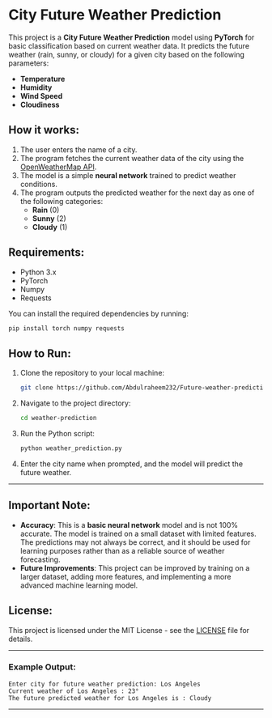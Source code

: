 
# City Future Weather Prediction

This project is a **City Future Weather Prediction** model using **PyTorch** for basic classification based on current weather data. It predicts the future weather (rain, sunny, or cloudy) for a given city based on the following parameters:

- **Temperature**
- **Humidity**
- **Wind Speed**
- **Cloudiness**

## **How it works:**

1. The user enters the name of a city.
2. The program fetches the current weather data of the city using the [OpenWeatherMap API](https://openweathermap.org/).
3. The model is a simple **neural network** trained to predict weather conditions.
4. The program outputs the predicted weather for the next day as one of the following categories:
   - **Rain** (0)
   - **Sunny** (2)
   - **Cloudy** (1)

## **Requirements:**

- Python 3.x
- PyTorch
- Numpy
- Requests

You can install the required dependencies by running:

```bash
pip install torch numpy requests
```

## **How to Run:**

1. Clone the repository to your local machine:
   ```bash
   git clone https://github.com/Abdulraheem232/Future-weather-prediction.git
   ```
2. Navigate to the project directory:
   ```bash
   cd weather-prediction
   ```
3. Run the Python script:
   ```bash
   python weather_prediction.py
   ```

4. Enter the city name when prompted, and the model will predict the future weather.

---

## **Important Note:**
- **Accuracy**: This is a **basic neural network** model and is not 100% accurate. The model is trained on a small dataset with limited features. The predictions may not always be correct, and it should be used for learning purposes rather than as a reliable source of weather forecasting.
- **Future Improvements**: This project can be improved by training on a larger dataset, adding more features, and implementing a more advanced machine learning model.

## **License:**
This project is licensed under the MIT License - see the [LICENSE](LICENSE) file for details.

---

### **Example Output:**
```text
Enter city for future weather prediction: Los Angeles
Current weather of Los Angeles : 23°
The future predicted weather for Los Angeles is : Cloudy
```

---

